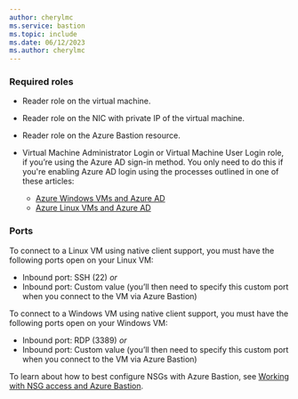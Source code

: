 ```yaml
---
author: cherylmc
ms.service: bastion
ms.topic: include
ms.date: 06/12/2023
ms.author: cherylmc
---
```

### Required roles

* Reader role on the virtual machine.
* Reader role on the NIC with private IP of the virtual machine.
* Reader role on the Azure Bastion resource.
* Virtual Machine Administrator Login or Virtual Machine User Login role, if you’re using the Azure AD sign-in method. You only need to do this if you're enabling Azure AD login using the processes outlined in one of these articles:

  * [Azure Windows VMs and Azure AD](../articles/active-directory/devices/howto-vm-sign-in-azure-ad-windows.md)
  * [Azure Linux VMs and Azure AD](../articles/active-directory/devices/howto-vm-sign-in-azure-ad-linux.md)

### Ports

To connect to a Linux VM using native client support, you must have the following ports open on your Linux VM:

* Inbound port: SSH (22) *or*
* Inbound port: Custom value (you’ll then need to specify this custom port when you connect to the VM via Azure Bastion)

To connect to a Windows VM using native client support, you must have the following ports open on your Windows VM:

* Inbound port: RDP (3389) *or*
* Inbound port: Custom value (you’ll then need to specify this custom port when you connect to the VM via Azure Bastion)

To learn about how to best configure NSGs with Azure Bastion, see [Working with NSG access and Azure Bastion](../articles/bastion/bastion-nsg.md).